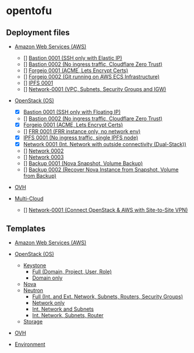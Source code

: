 # opentofu

## Deployment files
- [Amazon Web Services (AWS)](/aws-deploy/)
    - [] [Bastion 0001 (SSH only with Elastic IP)](/aws-deploy/bastion-0001/)
    - [] [Bastion 0002 (No ingress traffic, Cloudflare Zero Trust)](/aws-deploy/bastion-0002/)
    - [] [Forgejo 0001 (ACME, Lets Encrypt Certs)](/aws-deploy/forgejo-0001/)
    - [] [Forgejo 0002 (Git running on AWS ECS Infrastructure)](/aws-deploy/forgejo-0002/)
    - [] [IPFS 0001](/aws-deploy/ipfs-0001/)
    - [] [Network-0001 (VPC, Subnets, Security Groups and IGW)](/aws-deploy/network-0001/)

- [OpenStack (OS)](/os-deploy/)
    - [x] [Bastion 0001 (SSH only with Floating IP)](/os-deploy/bastion-0001/)
    - [] [Bastion 0002 (No ingress traffic, Cloudflare Zero Trust)](/os-deploy/bastion-0002/)
    - [x] [Forgejo 0001 (ACME, Lets Encrypt Certs)](/os-deploy/forgejo-0001/)
    - [] [FRR 0001 (FRR instance only, no network env)](/os-deploy/frr-0001/)
    - [x] [IPFS 0001 (No ingress traffic, single IPFS node)](/os-deploy/ipfs-0001/)
    - [x] [Network 0001 (Int. Network with outside connectivity (Dual-Stack))](/os-deploy/network-0001/)
    - [] [Network 0002](/os-deploy/network-0002/)
    - [] [Network 0003](/os-deploy/network-0003/)
    - [] [Backup 0001 (Nova Snapshot, Volume Backup)](/os-deploy/backup-0001/)
    - [] [Backup 0002 (Recover Nova Instance from Snapshot, Volume from Backup)](/os-deploy/backup-0002/)
- [OVH](/ovh-deploy/)
- [Multi-Cloud](/multicloud-deploy/)
    - [] [Network-0001 (Connect OpenStack & AWS with Site-to-Site VPN)](/multicloud-deploy/network-0001/)

## Templates
- [Amazon Web Services (AWS)](/templates/aws/)
- [OpenStack (OS)](/templates/openstack/)
    - [Keystone](/templates/openstack/iam/)
        - [Full (Domain, Project, User, Role)](/templates/openstack/iam/full/)
        - [Domain only](/templates/openstack/iam/domain-only/)
    - [Nova](/templates/openstack/compute/)
    - [Neutron](/templates/openstack/networking/)
        - [Full (Int. and Ext. Network, Subnets, Routers, Security Groups)](/templates/openstack/networking/full/)
        - [Network only](/templates/openstack/networking/network-only/)
        - [Int. Network and Subnets](/templates/openstack/networking/int-net-subnet/)
        - [Int. Network, Subnets, Router](/templates/openstack/networking/int-net-subnet-extcon/)
    - [Storage](/templates/openstack/storage/)


- [OVH](/templates/ovh/)
- [Environment](/templates/env/)